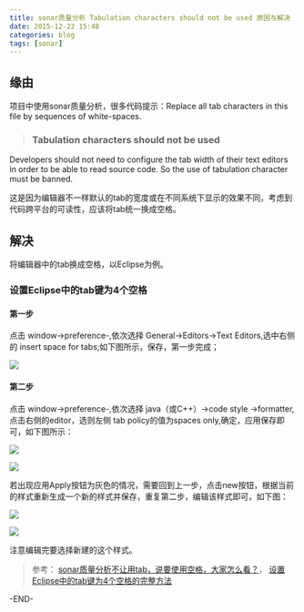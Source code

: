 ```yaml
---
title: sonar质量分析 Tabulation characters should not be used 原因与解决
date: 2015-12-22 15:48
categories: blog
tags: [sonar] 
---
```


## 缘由

项目中使用sonar质量分析，很多代码提示：Replace all tab characters in this file by sequences of white-spaces.

> ### Tabulation characters should not be used 
Developers should not need to configure the tab width of their text editors in order to be able to read source code. So the use of tabulation character must be banned. 

这是因为编辑器不一样默认的tab的宽度或在不同系统下显示的效果不同，考虑到代码跨平台的可读性，应该将tab统一换成空格。

## 	解决

将编辑器中的tab换成空格，以Eclipse为例。

### 设置Eclipse中的tab键为4个空格

#### 第一步

点击 window->preference-,依次选择 General->Editors->Text Editors,选中右侧的 insert space for tabs;如下图所示，保存，第一步完成；

![](http://ww2.sinaimg.cn/large/6af06d97gw1ergh3aoyd8j20h30cadhv.jpg)

#### 第二步
点击 window->preference-,依次选择 java（或C++）->code style ->formatter,点击右侧的editor，选则左侧 tab policy的值为spaces only,确定，应用保存即可，如下图所示：

![](http://ww3.sinaimg.cn/large/6af06d97gw1ergh3bdz3qj20j00cb40g.jpg)

![](http://ww3.sinaimg.cn/large/6af06d97gw1ergh3c1rugj20ss06q75t.jpg)

若出现应用Apply按钮为灰色的情况，需要回到上一步，点击new按钮，根据当前的样式重新生成一个新的样式并保存，重复第二步，编辑该样式即可，如下图： 

![](http://ww4.sinaimg.cn/large/6af06d97gw1ergh3crmmij20jn0ilad1.jpg)

![](http://ww2.sinaimg.cn/large/6af06d97gw1ergh3d9na3j20as067gly.jpg)

注意编辑完要选择新建的这个样式。

> 参考：
[sonar质量分析不让用tab，说要使用空格，大家怎么看？](http://www.oschina.net/question/1772009_166774)，
[设置Eclipse中的tab键为4个空格的完整方法](http://my.oschina.net/xunxun10/blog/110074)

-END-